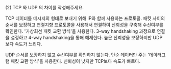 (2) TCP 와 UDP 의 차이를 작성해주세요.

TCP
데이터를 메시지의 형태로 보내기 위해 IP와 함께 사용하는 프로토콜. 패킷 사이의 순서를 보장하고 연결지향 프로토콜을 사용해서 연결하여 신뢰성을 구축해 수신여부를 확인한다. '가상회선 패킷 교환 방식'을 사용한다. 
3-way handshaking 과정으로 연결을 설정하고 4-way handshaking을 통해 해제한다.
높은 신뢰성을 보장하지만 UDP보다 속도가 느리다.

UDP
순서를 보장하지 않고 수신여부를 확인하지 않는다.
단순 데이터만 주는 '데이터그램 패킷 교환 방식'을 사용한다.
신뢰성이 낮지만 TCP보다 속도가 빠르다.
